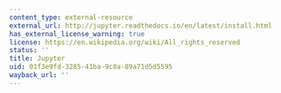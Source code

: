 ```yaml
---
content_type: external-resource
external_url: http://jupyter.readthedocs.io/en/latest/install.html
has_external_license_warning: true
license: https://en.wikipedia.org/wiki/All_rights_reserved
status: ''
title: Jupyter
uid: 01f3e9fd-3285-41ba-9c8a-89a71d5d5595
wayback_url: ''
---
```

